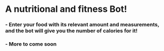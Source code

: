 # A nutritional and fitness Bot!

### - Enter your food with its relevant amount and measurements, and the bot will give you the number of calories for it!
### - More to come soon
